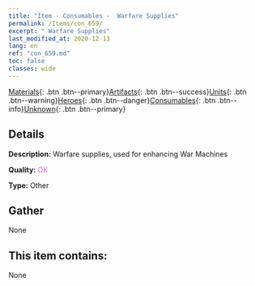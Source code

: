 ```yaml
---
title: "Item - Consumables -  Warfare Supplies"
permalink: /Items/con_659/
excerpt: " Warfare Supplies"
last_modified_at: 2020-12-13
lang: en
ref: "con_659.md"
toc: false
classes: wide
---
```

 [Materials](/Items/){: .btn .btn--primary}[Artifacts](/Items/Artifacts/){: .btn .btn--success}[Units](/Items/Units/){: .btn .btn--warning}[Heroes](/Items/Heroes/){: .btn .btn--danger}[Consumables](/Items/Consumables/){: .btn .btn--info}[Unknown](/Items/Unknown/){: .btn .btn--primary}

## Details
 **Description:** Warfare supplies, used for enhancing War Machines

 **Quality:** <span style="color: #DA70D6">OK</span>

 **Type:** Other

## Gather

  None

## This item contains:

  None

